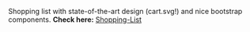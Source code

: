 Shopping list with state-of-the-art design (cart.svg!) and nice bootstrap components. **Check here:** [Shopping-List](https://inukares.github.io/Shopping-List/)

